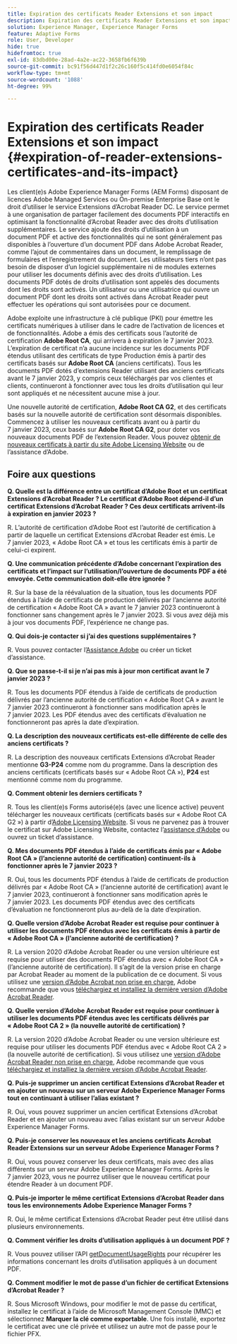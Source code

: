 ```yaml
---
title: Expiration des certificats Reader Extensions et son impact
description: Expiration des certificats Reader Extensions et son impact
solution: Experience Manager, Experience Manager Forms
feature: Adaptive Forms
role: User, Developer
hide: true
hidefromtoc: true
exl-id: 83dbd00e-28ad-4a2e-ac22-3658fb6f639b
source-git-commit: bc91f56d447d1f2c26c160f5c414fd0e6054f84c
workflow-type: tm+mt
source-wordcount: '1088'
ht-degree: 99%

---
```


# Expiration des certificats Reader Extensions et son impact {#expiration-of-reader-extensions-certificates-and-its-impact}

Les client(e)s Adobe Experience Manager Forms (AEM Forms) disposant de licences Adobe Managed Services ou On-premise Enterprise Base ont le droit d’utiliser le service Extensions d’Acrobat Reader DC. Le service permet à une organisation de partager facilement des documents PDF interactifs en optimisant la fonctionnalité d’Acrobat Reader avec des droits d’utilisation supplémentaires. Le service ajoute des droits d’utilisation à un document PDF et active des fonctionnalités qui ne sont généralement pas disponibles à l’ouverture d’un document PDF dans Adobe Acrobat Reader, comme l’ajout de commentaires dans un document, le remplissage de formulaires et l’enregistrement du document. Les utilisateurs tiers n’ont pas besoin de disposer d’un logiciel supplémentaire ni de modules externes pour utiliser les documents définis avec des droits d’utilisation. Les documents PDF dotés de droits d’utilisation sont appelés des documents dont les droits sont activés. Un utilisateur ou une utilisatrice qui ouvre un document PDF dont les droits sont activés dans Acrobat Reader peut effectuer les opérations qui sont autorisées pour ce document.

Adobe exploite une infrastructure à clé publique (PKI) pour émettre les certificats numériques à utiliser dans le cadre de l’activation de licences et de fonctionnalités. Adobe a émis des certificats sous l’autorité de certification **Adobe Root CA**, qui arrivera à expiration le 7 janvier 2023. L’expiration de certificat n’a aucune incidence sur les documents PDF étendus utilisant des certificats de type Production émis à partir des certificats basés sur **Adobe Root CA** (anciens certificats). Tous les documents PDF dotés d’extensions Reader utilisant des anciens certificats avant le 7 janvier 2023, y compris ceux téléchargés par vos clientes et clients, continueront à fonctionner avec tous les droits d’utilisation qui leur sont appliqués et ne nécessitent aucune mise à jour.

Une nouvelle autorité de certification, **Adobe Root CA G2**, et des certificats basés sur la nouvelle autorité de certification sont désormais disponibles. Commencez à utiliser les nouveaux certificats avant ou à partir du 7 janvier 2023, ceux basés sur **Adobe Root CA G2**, pour doter vos nouveaux documents PDF de l’extension Reader.  Vous pouvez [obtenir de nouveaux certificats à partir du site Adobe Licensing Website](https://licensing.adobe.com/) ou de l’assistance d’Adobe.

## Foire aux questions

**Q. Quelle est la différence entre un certificat d’Adobe Root et un certificat Extensions d’Acrobat Reader ? Le certificat d’Adobe Root dépend-il d’un certificat Extensions d’Acrobat Reader ? Ces deux certificats arrivent-ils à expiration en janvier 2023 ?**

R. L’autorité de certification d’Adobe Root est l’autorité de certification à partir de laquelle un certificat Extensions d’Acrobat Reader est émis. Le 7 janvier 2023, « Adobe Root CA » et tous les certificats émis à partir de celui-ci expirent.

**Q. Une communication précédente d’Adobe concernant l’expiration des certificats et l’impact sur l’utilisation/l’ouverture de documents PDF a été envoyée. Cette communication doit-elle être ignorée ?**

R. Sur la base de la réévaluation de la situation, tous les documents PDF étendus à l’aide de certificats de production délivrés par l’ancienne autorité de certification « Adobe Root CA » avant le 7 janvier 2023 continueront à fonctionner sans changement après le 7 janvier 2023. Si vous avez déjà mis à jour vos documents PDF, l’expérience ne change pas.

**Q. Qui dois-je contacter si j’ai des questions supplémentaires ?**

R. Vous pouvez contacter l’[Assistance Adobe](https://experienceleague.adobe.com/fr?support-solution=Experience+Manager&amp;lang=fr#support) ou créer un ticket d’assistance.

**Q. Que se passe-t-il si je n’ai pas mis à jour mon certificat avant le 7 janvier 2023 ?**

R. Tous les documents PDF étendus à l’aide de certificats de production délivrés par l’ancienne autorité de certification « Adobe Root CA » avant le 7 janvier 2023 continueront à fonctionner sans modification après le 7 janvier 2023. Les PDF étendus avec des certificats d’évaluation ne fonctionneront pas après la date d’expiration.

**Q. La description des nouveaux certificats est-elle différente de celle des anciens certificats ?**

R. La description des nouveaux certificats Extensions d’Acrobat Reader mentionne **G3-P24** comme nom du programme. Dans la description des anciens certificats (certificats basés sur « Adobe Root CA »), **P24** est mentionné comme nom du programme.

**Q. Comment obtenir les derniers certificats ?**

R. Tous les client(e)s Forms autorisé(e)s (avec une licence active) peuvent télécharger les nouveaux certificats (certificats basés sur « Adobe Root CA G2 ») à partir d’[Adobe Licensing Website](https://licensing.adobe.com/). Si vous ne parvenez pas à trouver le certificat sur Adobe Licensing Website, contactez l’[assistance d‘Adobe](https://experienceleague.adobe.com/fr?support-solution=Experience+Manager&amp;lang=fr#support) ou ouvrez un ticket d’assistance.

**Q. Mes documents PDF étendus à l’aide de certificats émis par « Adobe Root CA » (l’ancienne autorité de certification) continuent-ils à fonctionner après le 7 janvier 2023 ?**

R. Oui, tous les documents PDF étendus à l’aide de certificats de production délivrés par « Adobe Root CA » (l’ancienne autorité de certification) avant le 7 janvier 2023, continueront à fonctionner sans modification après le 7 janvier 2023. Les documents PDF étendus avec des certificats d’évaluation ne fonctionneront plus au-delà de la date d’expiration.

**Q. Quelle version d’Adobe Acrobat Reader est requise pour continuer à utiliser les documents PDF étendus avec les certificats émis à partir de « Adobe Root CA » (l’ancienne autorité de certification) ?**

R. La version 2020 d’Adobe Acrobat Reader ou une version ultérieure est requise pour utiliser des documents PDF étendus avec « Adobe Root CA » (l’ancienne autorité de certification). Il s’agit de la version prise en charge par Acrobat Reader au moment de la publication de ce document. Si vous utilisez une [version d’Adobe Acrobat non prise en charge](https://helpx.adobe.com/fr/support/programs/eol-matrix.html), Adobe recommande que vous [téléchargiez et installiez la dernière version d’Adobe Acrobat Reader](https://get.adobe.com/fr/reader/).

**Q. Quelle version d’Adobe Acrobat Reader est requise pour continuer à utiliser les documents PDF étendus avec les certificats délivrés par « Adobe Root CA 2 » (la nouvelle autorité de certification) ?**

R. La version 2020 d’Adobe Acrobat Reader ou une version ultérieure est requise pour utiliser les documents PDF étendus avec « Adobe Root CA 2 » (la nouvelle autorité de certification). Si vous utilisez une [version d’Adobe Acrobat Reader non prise en charge](https://helpx.adobe.com/fr/support/programs/eol-matrix.html), Adobe recommande que vous [téléchargiez et installiez la dernière version d’Adobe Acrobat Reader](https://get.adobe.com/fr/reader/).

**Q. Puis-je supprimer un ancien certificat Extensions d’Acrobat Reader et en ajouter un nouveau sur un serveur Adobe Experience Manager Forms tout en continuant à utiliser l’alias existant ?**

R. Oui, vous pouvez supprimer un ancien certificat Extensions d’Acrobat Reader et en ajouter un nouveau avec l’alias existant sur un serveur Adobe Experience Manager Forms.

**Q. Puis-je conserver les nouveaux et les anciens certificats Acrobat Reader Extensions sur un serveur Adobe Experience Manager Forms ?**

R. Oui, vous pouvez conserver les deux certificats, mais avec des alias différents sur un serveur Adobe Experience Manager Forms. Après le 7 janvier 2023, vous ne pourrez utiliser que le nouveau certificat pour étendre Reader à un document PDF.

**Q. Puis-je importer le même certificat Extensions d’Acrobat Reader dans tous les environnements Adobe Experience Manager Forms ?**

R. Oui, le même certificat Extensions d’Acrobat Reader peut être utilisé dans plusieurs environnements.

**Q. Comment vérifier les droits d’utilisation appliqués à un document PDF ?**

R. Vous pouvez utiliser l’API [getDocumentUsageRights](https://experienceleague.adobe.com/docs/experience-manager-65-lts/forms/developer-reference/programming-aem-forms-jee/java-api-quick-start-code-examples/acrobat-reader-dc-extensions-service.html?lang=en#quick-start-soap-mode-retrieving-credential-information-using-the-java-api) pour récupérer les informations concernant les droits d’utilisation appliqués à un document PDF.

**Q. Comment modifier le mot de passe d’un fichier de certificat Extensions d’Acrobat Reader ?**

R. Sous Microsoft Windows, pour modifier le mot de passe du certificat, installez le certificat à l’aide de Microsoft Management Console (MMC) et sélectionnez **Marquer la clé comme exportable**. Une fois installé, exportez le certificat avec une clé privée et utilisez un autre mot de passe pour le fichier PFX.


<!-- 
## Applying the certificates {#obtaning-and-applying-the-certificates} 

You can choose one of the following paths to apply latest certificates:

* [Updating certificates for an AEM Forms on JEE environment](#Updating-and-Applying-certificates-for-an-AEM-Forms-on-JEE-environment) 
* [Updating certificates for an AEM Forms on OSGi environment](#Updating-and-applying-certificates-for-an-AEM-Forms-on-OSGi-environment)

>[!NOTE]
>
>The document uses the term certificates and credentials interchangeably.

### Pre-requisites {#Pre-requisites}

Updating the certificates requires using actions available on AEM Forms administrator console and Reader Extension APIs provided by AEM Forms. The document is intended for users and administrators with knowledge of using Adobe Experience Manger Forms APIs. Before you start, ensure that: 

* the user has administrator rights on underlying AEM Forms environment. 
* the user has setup the [development environment](https://experienceleague.adobe.com/docs/experience-manager-65-lts/developing/devtools/howto-projects-eclipse.html) and has access to it.
* [obtain the certificates](#obtain-the-certificates).


### Obtain the certificates {#obtain-the-certificates}

The Rights credential is delivered as a digital certificate that contains the public key, the private key, and the password used to access the credential.

If your organization purchases a production version of Reader Extensions, the production Rights credential is delivered by Adobe Licensing Website (LWS). A production Rights credential is unique to your organization and can enable the specific usage rights that you require.

If you obtained Reader Extensions through a partner or software provider who integrated Reader Extensions into their software, the Rights credential is provided to you by that partner who, in turn, receives this credential from Adobe.

>[!NOTE]
>
>The Rights credential cannot be used for typical document signing or assertion of identity. For these applications, you can use a self-sign certificate or acquire an identity certificate from a Certificate Authority (CA).

The following types of Rights credentials are available:

**Customer Evaluation**: A credential with a short validity period that is provided to customers who want to evaluate Reader Extensions. Usage rights applied to documents using this credential expire when the credential expires. This type of credential is valid only for two to three months.

**Production**: A credential with a long validity period that is provided to customers who purchased the full product. Production credentials are unique to each customer but can be installed on multiple systems.

If you have already used certificates to reader extend PDF files, download a production certificate from [Adobe Licensing Website (LWS)](https://licensing.adobe.com/).

### Applying certificates for an AEM Forms on JEE environment {#Updating-and-Applying-certificates-for-an-AEM-Forms-on-JEE-environment} 

Applying new certificates on AEM Forms on JEE stack requires importing new credentials and applying usage rights. You can use admin console to import credentials and AEM Forms Reader Extension APIs to apply usage rights. 

#### Import and configure credentials 

You can use the Trust Store Management pages to import a new credential. The Trust Store may contain more than one Reader Extensions credential. Designate one of those credentials as the default Reader Extensions credential. The default credential is used when a Workbench user is unable to determine which credential to use during process creation. These rules apply to default credentials:

* If you import a Reader Extensions credential and the Trust Store contains no other Reader Extensions credentials, it is set as the default.
* If you import a Reader Extensions credential with the Default option selected, the default type is removed from an existing default credential. The imported credential becomes the default.
* You cannot delete a default Reader Extensions credential. To delete the default credential, first set another credential as the default. An exception to this rule is that if there is only one credential, you can delete it even though it is the default.
* You cannot update a default Reader Extensions credential.

To import the credentials: 

1. In administration console, click Settings > Trust Store Management > Local Credentials.
1. Click Import and, under Trust Store Type, select Acrobat Reader DC extensions Credential.
1. (Optional) To indicate that this credential is the default credential to use with Acrobat Reader DC extensions, select Default.
1. In the Alias box, type an identifier for the credential. This identifier is used as the display name for the credential in Acrobat Reader DC extensions. This alias is also used to access the credential programmatically using the AEM forms SDK.
1. Click Choose File to locate the credential, type the password of the credential, and then click OK.

If the error message "Failed to import credential due to either incorrect file format, or incorrect password" appears, verify that the password is valid.

You can also import and delete credentials programmatically. (See [Programming with AEM forms](../../developing/credentials.md).)

<!-- ### Remove usage rights from existing rights-enabled PDF documents

Remove usage rights from existing rights-enabled PDF documents before applying usage rights with latest credentials. AEM Forms on JEE provides APIs to remove usage rights. For detailed instructions, see [Removing Usage Rights from PDF Documents](../../developing/assigning-usage-rights.md#removing-usage-rights-from-pdf-documents).

To remove usage rights for AEM Forms on JEE processes developed in Workbench, see [Workbench Help](https://helpx.adobe.com/content/dam/help/fr/experience-manager/6-5/forms/pdf/WorkbenchHelp.pdf). 

#### Apply the usage rights to PDF documents 

After importing new credentials, you can apply usage rights to PDF documents using the Acrobat Reader DC extensions Java Client API and web service.  For details, see [Applying Usage Rights to PDF Documents](../../developing/assigning-usage-rights.md#applying-usage-rights-to-pdf-documents). 


### Applying certificates for an AEM Forms on OSGi environment {#Updating-and-applying-certificates-for-an-AEM-Forms-on-OSGi-environment}

Applying new certificates on AEM Forms on OSGi stack requires importing new credentials and applying usage rights. You can use admin console to import credentials and AEM Forms Reader Extension APIs to apply usage rights. 

#### Import credentials {#Import-credentials}

In an AEM Forms on OSGi environment, a Reader Extension credential is associated with fd-service user. Before adding credentials for fd-user key store, perform the following steps to create a key store: 

1. Log in to your AEM Author instance as an Administrator.
1. Go to **[!UICONTROL Tools]**> **[!UICONTROL Security]**>**[!UICONTROL Users]**.
1. Scroll down the list of users until you find fd-service user account.
1. Click **[!UICONTROL fd-service]** user.
1. Click keystore tab.
1. Click **[!UICONTROL Create KeyStore]**.
1. Set the KeyStore Access Password and save your settings to create the KeyStore password.

After creating the key-store, add credentials to fd-service user. The following video explains the steps: 

>[!VIDEO](https://images-tv.adobe.com/mpcv3/5577/8db8e554-f04b-4fae-8108-b9b5e0eb03ad_1627925794.854x480at800_h264.mp4)

The following command list the details of the pfx file. Before running the command, navigate to the directory that contains the .pfx file.

`keytool -v -list -storetype pkcs12 -keystore [name of your .pfx file]`

For example, keytool -v -list -storetype pkcs12 -keystore 1005566.pfx where 1005566.pfx is the name of my pfx file

<!-- ### Remove usage rights from existing rights-enabled PDF documents

Remove usage rights from existing rights-enabled PDF documents before applying usage rights with latest credentials. You can remove the usage rights for a document by invoking the removeUsageRights API from within the docAssuranceServiceAPI. For detailed information, see [Remove Usage Rights](/help/forms/using/aem-document-services-programmatically.md#removing-usage-rights) document.

#### Apply the usage rights to PDF documents 

To apply usage rights in an AEM Forms on OSGi environment, Create custom OSGi service to usage rights to the documents. You can also create a servlet with a POST method to return the reader extended PDF to the user. For detailed instructions, see [Applying Reader Extensions](https://experienceleague.adobe.com/docs/experience-manager-learn/forms/document-services/apply-reader-extension-rights-to-pdf.html?lang=fr).  -->
